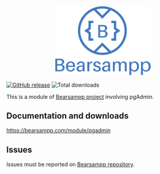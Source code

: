 <p align="center"><a href="https://bearsampp.com/contribute" target="_blank"><img width="250" src="img/Bearsampp-logo.svg"></a></p>

[![GitHub release](https://img.shields.io/github/release/bearsampp/module-pgadmin.svg?style=flat-square)](https://github.com/bearsampp/module-pgadmin/releases/latest)
![Total downloads](https://img.shields.io/github/downloads/bearsampp/module-pgadmin/total.svg?style=flat-square)

This is a module of [Bearsampp project](https://github.com/bearsampp/bearsampp) involving pgAdmin.

## Documentation and downloads

https://bearsampp.com/module/pgadmin

## Issues

Issues must be reported on [Bearsampp repository](https://github.com/bearsampp/bearsampp/issues).
